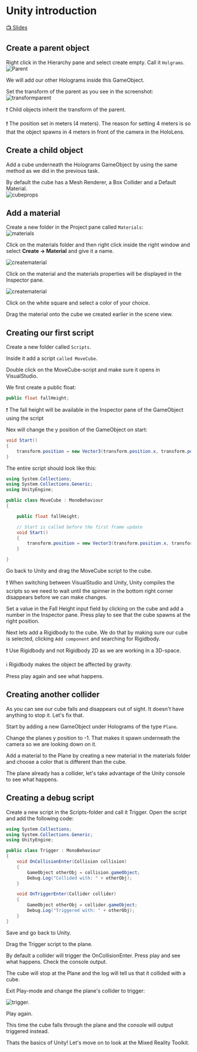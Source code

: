 # Unity introduction

[📺 Slides](https://grynag.github.io/MixedRealityDevelopment/2-Unity-Introduction/Slides.html#1)

## Create a parent object
Right click in the Hierarchy pane and select create empty. Call it  ```Holgrams```.  
![Parent](Screenshots/Parent.jpg)

We will add our other Holograms inside this GameObject. 

Set the transform of the parent as you see in the screenshot:    
![transformparent](Screenshots/transformparent.jpg)

❗️ Child objects inherit the transform of the parent.

❗️ The position set in meters (4 meters). The reason for setting 4 meters is so that the object spawns in 4 meters in front of the camera in the HoloLens.

## Create a child object
Add a cube underneath the Holograms GameObject by using the same method as we did in the previous task. 

By default the cube has a Mesh Renderer, a Box Collider and a Default Material.   
![cubeprops](Screenshots/cubeprops.jpg)

## Add a material
Create a new folder in the Project pane called `Materials`:  
![materials](Screenshots/materials.jpg)

Click on the materials folder and then right click inside the right window and select **Create -> Material** and give it a name. 

![creatematerial](Screenshots/creatematerial.jpg)

Click on the material and the materials properties will be displayed in the Inspector pane. 

![creatematerial](Screenshots/materialprops.jpg)

Click on the white square and select a color of your choice. 

Drag the material onto the cube we created earlier in the scene view. 

## Creating our first script
Create a new folder called `Scripts`.

Inside it add a script `called MoveCube`. 

Double click on the MoveCube-script and make sure it opens in VisualStudio. 

We first create a public float: 
```C#
public float fallHeight;
```
❗️ The fall height will be available in the Inspector pane of the GameObject using the script

Nex will change the y position of the GameObject on start:

```C#
void Start()
{
    transform.position = new Vector3(transform.position.x, transform.position.y + fallHeight, transform.position.z); 
}
```

The entire script should look like this: 
```C#
using System.Collections;
using System.Collections.Generic;
using UnityEngine;

public class MoveCube : MonoBehaviour
{

    public float fallHeight;

    // Start is called before the first frame update
    void Start()
    {
        transform.position = new Vector3(transform.position.x, transform.position.y + fallHeight, transform.position.z); 
    }

}
```

Go back to Unity and drag the MoveCube script to the cube. 

❗️ When switching between VisualStudio and Unity, Unity compiles the scripts so we need to wait until the spinner in the bottom right corner disappears before we can make changes. 

Set a value in the Fall Height input field by clicking on the cube and add a number in the Inspector pane. Press play to see that the cube spawns at the right position.

Next lets add a Rigidbody to the cube. We do that by making sure our cube is selected, clicking `Add component` and searching for Rigidbody. 

❗️ Use Rigidbody and not Rigidbody 2D as we are working in a 3D-space.

ℹ️ Rigidbody makes the object be affected by gravity.

Press play again and see what happens. 

## Creating another collider
As you can see our cube falls and disappears out of sight. It doesn't have anything to stop it. Let's fix that.

Start by adding a new GameObject under Holograms of the type `Plane`. 

Change the planes y position to -1. That makes it spawn underneath the camera so we are looking down on it.

Add a material to the Plane by creating a new material in the materials folder and choose a color that is different than the cube.

The plane already has a collider, let's take advantage of the Unity console to see what happens. 

## Creating a debug script
Create a new script in the Scripts-folder and call it Trigger. Open the script and add the following code:

```C#
using System.Collections;
using System.Collections.Generic;
using UnityEngine;

public class Trigger : MonoBehaviour
{
    void OnCollisionEnter(Collision collision)
    {
        GameObject otherObj = collision.gameObject;
        Debug.Log("Collided with: " + otherObj);
    }

    void OnTriggerEnter(Collider collider)
    {
        GameObject otherObj = collider.gameObject;
        Debug.Log("Triggered with: " + otherObj);
    }
}

```

Save and go back to Unity. 

Drag the Trigger script to the plane. 

By default a collider will trigger the OnCollisionEnter. Press play and see what happens. Check the console output. 

The cube will stop at the Plane and the log will tell us that it collided with a cube.

Exit Play-mode and change the plane's collider to trigger:

![trigger](Screenshots/trigger.jpg).

Play again. 

This time the cube falls through the plane and the console will output triggered instead. 

Thats the basics of Unity! Let's move on to look at the Mixed Reality Toolkit. 



